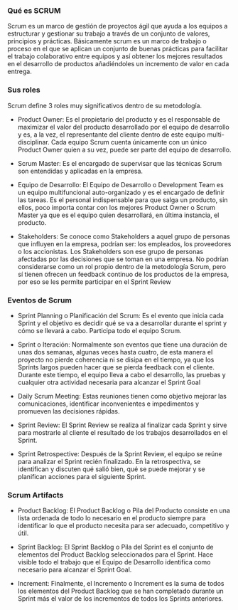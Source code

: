 ### Qué es SCRUM

Scrum es un marco de gestión de proyectos ágil que ayuda a los equipos a estructurar y gestionar su trabajo a través de un conjunto de valores, principios y prácticas.
Básicamente scrum es un marco de trabajo o proceso en el que se aplican un conjunto de buenas prácticas para facilitar el trabajo colaborativo entre equipos y así obtener los mejores resultados en el desarrollo de productos añadiéndoles un incremento de valor en cada entrega.

### Sus roles

Scrum define 3 roles muy significativos dentro de su metodología.

* Product Owner: 
    Es el propietario del producto y es el responsable de maximizar el valor del producto desarrollado por el equipo de desarrollo y es, a la vez, el representante del cliente dentro de este equipo multi-disciplinar. Cada equipo Scrum cuenta únicamente con un único Product Owner quien a su vez, puede ser parte del equipo de desarrollo.

* Scrum Master:
    Es el encargado de supervisar que las técnicas Scrum son entendidas y aplicadas en la empresa.

* Equipo de Desarrollo:
    El Equipo de Desarrollo o Development Team es un equipo multifuncional auto-organizado y es el encargado de definir las tareas. Es el personal indispensable para que salga un producto, sin ellos, poco importa contar con los mejores Product Owner o Scrum Master ya que es el equipo quien desarrollará, en última instancia, el producto.

* Stakeholders:
    Se conoce como Stakeholders a aquel grupo de personas que influyen en la empresa, podrían ser: los empleados, los proveedores o los accionistas. Los Stakeholders son ese grupo de personas afectadas por las decisiones que se toman en una empresa. No podrían considerarse como un rol propio dentro de la metodología Scrum, pero sí tienen ofrecen un feedback continuo de los productos de la empresa, por eso se les permite participar en el Sprint Review



### Eventos de Scrum


* Sprint Planning o Planificación del Scrum:
    Es el evento que inicia cada Sprint y el objetivo es decidir qué se va a desarrollar durante el sprint y cómo se llevará a cabo. Participa todo el equipo Scrum.


* Sprint o Iteración:
    Normalmente son eventos que tiene una duración de unas dos semanas, algunas veces hasta cuatro, de esta manera el proyecto no pierde coherencia ni se disipa en el tiempo, ya que los Sprints largos pueden hacer que se pierda feedback con el cliente. Durante este tiempo, el equipo lleva a cabo el desarrollo, las pruebas y cualquier otra actividad necesaria para alcanzar el Sprint Goal

* Daily Scrum Meeting:
    Estas reuniones tienen como objetivo mejorar las comunicaciones, identificar inconvenientes e impedimentos y promueven las decisiones rápidas.

* Sprint Review:
    El Sprint Review se realiza al finalizar cada Sprint y sirve para mostrarle al cliente el resultado de los trabajos desarrollados en el Sprint.

* Sprint Retrospective:
    Después de la Sprint Review, el equipo se reúne para analizar el Sprint recién finalizado. En la retrospectiva, se identifican y discuten qué salió bien, qué se puede mejorar y se planifican acciones para el siguiente Sprint.


### Scrum Artifacts

* Product Backlog:
    El Product Backlog o Pila del Producto consiste en una lista ordenada de todo lo necesario en el producto siempre para identificar lo que el producto necesita para ser adecuado, competitivo y útil.


* Sprint Backlog:
    El Sprint Backlog o Pila del Sprint es el conjunto de elementos del Product Backlog seleccionados para el Sprint. Hace visible todo el trabajo que el Equipo de Desarrollo identifica como necesario para alcanzar el Sprint Goal.

* Increment:
    Finalmente, el Incremento o Increment es la suma de todos los elementos del Product Backlog que se han completado durante un Sprint más el valor de los incrementos de todos los Sprints anteriores.